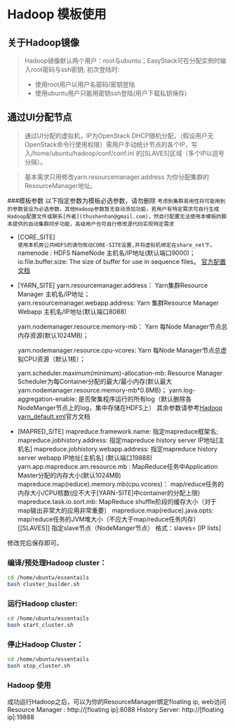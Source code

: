  Hadoop 模板使用
===================================
 关于Hadoop镜像
-----------------------------------  
> Hadoop镜像默认两个用户：root与ubuntu；EasyStack可在分配实例时输入root密码与ssh密钥; 
> 初次登陆时:
> - 使用root用户以用户名密码/密钥登陆
> - 使用ubuntu用户只能用密钥ssh登陆(用户下载私钥保存)

通过UI分配节点
-----------------------------------  
> 通过UI分配的虚拟机，IP为OpenStack DHCP随机分配，（假设用户无OpenStack命令行使用权限）需用户手动统计节点的各个IP，写入/home/ubuntu/hadoop/conf/conf.ini 的[SLAVES]区域（多个IP以逗号分隔）。

> 基本需求只用修改yarn.resourcemanager.address 为你分配集群的ResourceManager地址。

###模板参数
 以下指定参数为模板必选参数，请勿删除
 `考虑到集群易用性将可能用到的参数皆设为必选参数，其他Hadoop参数暂无自动添加功能，若用户有特定需求可自行生成Hadoop配置文件或联系[作者](thushenhan@gmail.com)，然自行配置无法使用本模板的脚本提供的自动集群同步功能，高级用户也可自行修改源代码实现特定需求`
 - [CORE_SITE]	
	`使用本机房公共HDFS的请勿改动CORE-SITE设置,并将虚拟机绑定在share_net下。`
	namenode : HDFS NameNode 主机名/IP地址(默认端口9000)；
	io.file.buffer.size: The size of buffer for use in sequence files。
	[官方配置文档](https://hadoop.apache.org/docs/r2.7.1/hadoop-project-dist/hadoop-common/core-default.xml)
	
 - [YARN_SITE]
	yarn.resourcemanager.address： Yarn集群Resource Manager 主机名/IP地址； 	
	yarn.resourcemanager.webapp.address: Yarn 集群Resource Manager Webapp 主机名/IP地址(默认端口8088)
	
	yarn.nodemanager.resource.memory-mb： Yarn 每Node Manager节点总内存资源(默认1024MB)；
	
	yarn.nodemanager.resource.cpu-vcores: Yarn 每Node Manager节点总虚拟CPU资源（默认1核）；

	yarn.scheduler.maximum(minimum)-allocation-mb: Resource Manager Scheduler为每Container分配的最大/最小内存(默认最大yarn.nodemanager.resource.memory-mb*0.8MB)；
	yarn.log-aggregation-enable: 是否聚集程序运行的所有log（默认删除各NodeManger节点上的log，集中存储在HDFS上）
	其余参数请参考[Hadoop yarn_default.xml](https://hadoop.apache.org/docs/r2.4.1/hadoop-yarn/hadoop-yarn-common/yarn-default.xml)官方文档

 - [MAPRED_SITE]
	mapreduce.framework.name: 指定mapreduce框架名;
	mapreduce.jobhistory.address: 指定mapreduce history server IP地址[主机名]
	mapreduce.jobhistory.webapp.address: 指定mapreduce history server webapp IP地址[主机名]	(默认端口19888)	
	yarn.app.mapreduce.am.resource.mb : MapReduce任务中Application Master分配的内存大小(默认1024MB)
	mapreduce.map(reduce).memory.mb(cpu.vcores)： map/reduce任务的内存大小/CPU核数(应不大于[YARN-SITE]中container的分配上限)
	mapreduce.task.io.sort.mb: MapReduce shuffle阶段的缓存大小（对于map输出非常大的应用非常重要）
	mapreduce.map(reduce).java.opts: map/reduce任务的JVM堆大小（不应大于map/reduce任务内存）
 [[SLAVES]]
	指定slave节点（NodeManger节点）
	格式：slaves= [IP lists]
	
 修改完后保存即可。

### 编译/预处理Hadoop cluster：
``` bash
cd /home/ubuntu/essentails
bash cluster_builder.sh
```
### 运行Hadoop cluster:
``` bash
cd /home/ubuntu/essentails
bash start_cluster.sh
```
### 停止Hadoop Cluster：
``` bash
cd /home/ubuntu/essentails
bash stop_cluster.sh
```

### Hadoop 使用
成功运行Hadoop之后，可以为你的ResourceManager绑定floating ip, web访问
Resource Manager : http://[floating ip]:8088
History Server: http://[floating ip]:19888 

